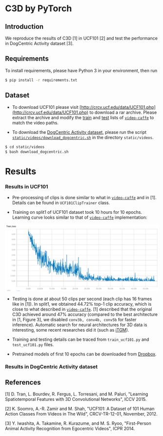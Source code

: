 C3D by PyTorch
=====

## Introduction
We reproduce the results of C3D [1] in UCF101 [2] and test the performance in DogCentric Activity dataset [3].

## Requirements

To install requirements, please have Python 3 in your environment, then run

```bash
$ pip install -r requirements.txt
```

## Dataset

* To download UCF101 please visit [http://crcv.ucf.edu/data/UCF101.php](http://crcv.ucf.edu/data/UCF101.php) to download a rar archive.
Please extract the archive and modify the [train](https://github.com/chuckcho/video-caffe/blob/master/examples/c3d_ucf101/c3d_ucf101_train_split1.txt) and [test](https://github.com/chuckcho/video-caffe/blob/master/examples/c3d_ucf101/c3d_ucf101_test_split1.txt) lists of [`video-caffe`](https://github.com/chuckcho/video-caffe) to match the video paths.

* To download the [DogCentric Activity dataset](http://robotics.ait.kyushu-u.ac.jp/yumi/db/first_dog.html), please run the script [`static/videos/download_dogcentric.sh`](./static/videos/download_dogcentric.sh) in the directory `static/videos`.

```bash
$ cd static/videos
$ bash download_dogcentric.sh
```

# Results
### Results in UCF101

* Pre-processing of clips is done similar to what in [`video-caffe`](https://github.com/chuckcho/video-caffe) and in [1].
Details can be found in `UCF101ClipTrainer` class.

* Training on split1 of UCF101 dataset took 10 hours for 10 epochs. Learning curve looks similar to that of [`video-caffe`](https://github.com/chuckcho/video-caffe) implementation:

![UCF101 Learning curve](./static/train_loss.png)

* Testing is done at about 50 clips per second (each clip has 16 frames like in [1]).
In split1, we obtained 44.72% top-1 clip accuracy, which is close to what described in [`video-caffe`](https://github.com/chuckcho/video-caffe).
[1] described that the original C3D achieved around 47% accuracy (compared to the best architecture in [1, Figure 3], we disabled `conv3b, conv4b, conv5b` for faster inference).
Automatic search for neural architectures for 3D data is interesting, some recent researches did it (such as [iTGM](https://arxiv.org/pdf/1811.10636.pdf)).

* Training and testing details can be traced from `train_ucf101.py` and `test_ucf101.py` files.

* Pretrained models of first 10 epochs can be downloaded from [Dropbox](https://www.dropbox.com/sh/mzr9fazsfkfjpyx/AAAUU2R31galLpRrK97QOjBEa?dl=0).

### Results in DogCentric Activity dataset

## References

[1] D. Tran, L. Bourdev, R. Fergus, L. Torresani, and M. Paluri, "Learning Spatiotemporal Features with 3D Convolutional Networks", ICCV 2015.

[2] K. Soomro, A.-R. Zamir and M. Shah, "UCF101: A Dataset of 101 Human Action Classes From Videos in The Wild", CRCV-TR-12-01, November, 2012. 

[3] Y. Iwashita, A. Takamine, R. Kurazume, and M. S. Ryoo, "First-Person Animal Activity Recognition from Egocentric Videos", ICPR 2014. 
